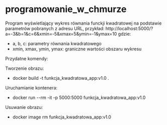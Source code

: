 # programowanie_w_chmurze
Program wyświetlający wykres równania funckji kwadratowej na podstawie parametrów pobranych z adresu URL, przykład:
http://localhost:5000/?a=-3&b=1&c=6&xmin=-5&xmax=5&ymin=-1&ymax=10
gdzie:
- a, b, c: parametry równania kwadratowego 
- xmin, xmax, ymin, ymax: graniczne wartości obszaru wykresu 

Przydatne komendy:

Tworzenie obrazu:
- docker build -t funkcja_kwadratowa_app:v1.0 .  

Uruchamianie kontenera:
- docker run --rm -it -p 5000:5000 funkcja_kwadratowa_app:v1.0 

Usuwanie obrazu:
- docker image rm funkcja_kwadratowa_app:v1.0 
